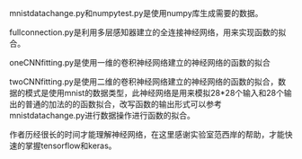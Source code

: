 mnistdatachange.py和numpytest.py是使用numpy库生成需要的数据。

fullconnection.py是利用多层感知器建立的全连接神经网络，用来实现函数的拟合。

oneCNNfitting.py是使用一维的卷积神经网络建立的神经网络的函数的拟合

twoCNNfitting.py是使用二维的卷积神经网络建立的神经网络的函数的拟合，数据的模式是使用mnist的数据类型，此神经网络是用来模拟28*28个输入和28个输出的普通的加法的的函数拟合，改写函数的输出形式可以参考mnistdatachange.py进行数据操作进行函数的拟合。

作者历经很长的时间才能理解神经网络，在这里感谢实验室范西岸的帮助，才能快速的掌握tensorflow和keras。
